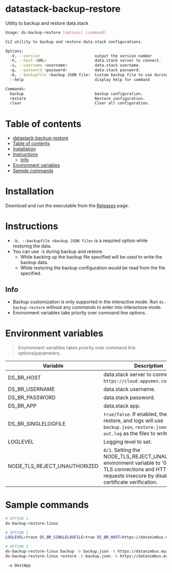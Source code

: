 # datastack-backup-restore
Utility to backup and restore data.stack

```sh
Usage: ds-backup-restore [options] [command]

CLI utility to backup and restore data.stack configurations.

Options:
  -V, --version                        output the version number
  -h, --host <URL>                     data.stack server to connect.
  -u, --username <username>            data.stack username.
  -p, --password <password>            data.stack password.
  -b, --backupfile <backup JSON file>  Custom backup file to use during backup or restore
  --help                               display help for command

Commands:
  backup                               backup configuration.
  restore                              Restore configuration.
  clear                                Clear all configuration.
```

# Table of contents
- [datastack-backup-restore](#datastack-backup-restore)
- [Table of contents](#table-of-contents)
- [Installation](#installation)
- [Instructions](#instructions)
  - [Info](#info)
- [Environment variables](#environment-variables)
- [Sample commands](#sample-commands)

# Installation

Download and run the executable from the [Releases](https://github.com/appveen/datastack-backup-restore/releases) page.

# Instructions

* `-b, --backupfile <backup JSON file>` is a required option while restoring the data.
* You can use `-b` during backup and restore.
  * While backing up the backup file specified will be used to write the backup data.
  * While restoring the backup configuration would be read from the file specified.
## Info

* Backup customization is only supported in the interactive mode. Run `ds-backup-restore` without any *commands* to enter into interactove mode.
* Environment variables take priority over command line options.

# Environment variables

> Environment variables takes priority over command line options/parameters.

| Variable | Description |
|---|---|
| DS_BR_HOST | data.stack server to connect. e.g. `https://cloud.appveen.com`.|
| DS_BR_USERNAME | data.stack username. |
| DS_BR_PASSWORD | data.stack password. |
| DS_BR_APP | data.stack app. |
| DS_BR_SINGLELOGFILE | `true/false`. If enabled, then backup, restore, and logs will use `backup.json`, `restore.json` and `out.log` as the files to write to.|
| LOGLEVEL | Logging level to set. |
| NODE_TLS_REJECT_UNAUTHORIZED | `0/1`. Setting the NODE_TLS_REJECT_UNAUTHORIZED environment variable to '0' makes TLS connections and HTTPS requests insecure by disabling certificate verification.  |

# Sample commands

```sh
# OPTION 1
ds-backup-restore-linux

# OPTION 2
LOGLEVEL=trace DS_BR_SINGLELOGFILE=true DS_BR_HOST=https://datanimbus.myapp.io DS_BR_USERNAME="mysuperadmin@datanimbus.com" DS_BR_PASSWORD="aComplicatedPassword" ds-backup-restore-linux

# OPTION 3
ds-backup-restore-linux backup -b backup.json -h https://datanimbus.myapp.io -u "mysuperadmin@datanimbus.com" -p "aComplicatedPassword" -a SourceApp
ds-backup-restore-linux restore -b backup.json -h https://datanimbus.myapp.io -u "mysuperadmin@datanimbus.com" -p "aComplicatedPassword"

 -a DestApp
```

